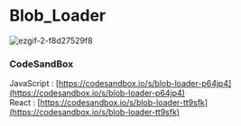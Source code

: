 # Blob_Loader

![ezgif-2-f8d27529f8](https://github.com/MontaKr/CSS_Practice/assets/115155803/5c55ec06-92ec-4e89-a64c-6ab41d4de52d)

### CodeSandBox
JavaScript : [https://codesandbox.io/s/blob-loader-p64jp4](https://codesandbox.io/s/blob-loader-p64jp4) \
React : [https://codesandbox.io/s/blob-loader-tt9sfk](https://codesandbox.io/s/blob-loader-tt9sfk)